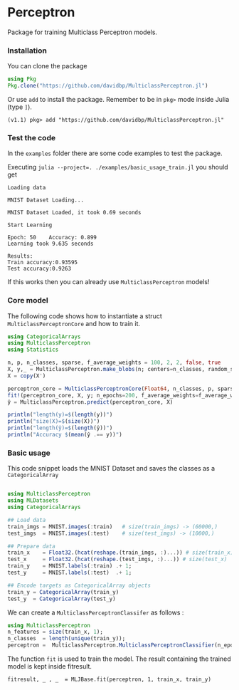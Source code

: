 # Perceptron

Package for training Multiclass Perceptron models.

### Installation

You can clone the package

```julia
using Pkg
Pkg.clone("https://github.com/davidbp/MulticlassPerceptron.jl") 
```

Or use `add` to install the package. Remember to be in `pkg>` mode inside Julia (type `]`).

```
(v1.1) pkg> add "https://github.com/davidbp/MulticlassPerceptron.jl"
```



### Test the code

In the `examples` folder there are some code examples to test the package.

Executing `julia --project=. ./examples/basic_usage_train.jl` you should get

```
Loading data

MNIST Dataset Loading...

MNIST Dataset Loaded, it took 0.69 seconds

Start Learning

Epoch: 50 	 Accuracy: 0.899
Learning took 9.635 seconds

Results:
Train accuracy:0.93595
Test accuracy:0.9263
```

If this works then you can already use `MulticlassPerceptron` models!

### Core model

The following code shows how to instantiate a struct `MulticlassPerceptronCore` and how to train it.

```julia
using CategoricalArrays
using MulticlassPerceptron
using Statistics

n, p, n_classes, sparse, f_average_weights = 100, 2, 2, false, true
X, y,_ = MulticlassPerceptron.make_blobs(n; centers=n_classes, random_seed=4, return_centers=true)
X = copy(X')

perceptron_core = MulticlassPerceptronCore(Float64, n_classes, p, sparse)
fit!(perceptron_core, X, y; n_epochs=200, f_average_weights=f_average_weights, verbosity=2)
ŷ = MulticlassPerceptron.predict(perceptron_core, X)

println("length(y)=$(length(y))")
println("size(X)=$(size(X))")
println("length(ŷ)=$(length(ŷ))")
println("Accuracy $(mean(ŷ .== y))")
```



### Basic usage 

This code snippet loads the MNIST Dataset and saves the classes as a `CategoricalArray`

```julia

using MulticlassPerceptron
using MLDatasets
using CategoricalArrays

## Load data
train_imgs = MNIST.images(:train)   # size(train_imgs) -> (60000,)
test_imgs  = MNIST.images(:test)    # size(test_imgs) -> (10000,)

## Prepare data
train_x    = Float32.(hcat(reshape.(train_imgs, :)...)) # size(train_x) -> (784, 60000)
test_x     = Float32.(hcat(reshape.(test_imgs, :)...)) # size(test_x)   -> (784, 60000)
train_y    = MNIST.labels(:train) .+ 1;
test_y     = MNIST.labels(:test)  .+ 1;

## Encode targets as CategoricalArray objects
train_y = CategoricalArray(train_y)
test_y  = CategoricalArray(test_y)
```

We can create a `MulticlassPerceptronClassifer` as follows :

```julia
using MulticlassPerceptron
n_features = size(train_x, 1);
n_classes  = length(unique(train_y));
perceptron =  MulticlassPerceptron.MulticlassPerceptronClassifier(n_epochs=50; f_average_weights=true)
```

The function `fit` is used to train the model. The result containing the trained model is kept inside fitresult.

```
fitresult, _ , _  = MLJBase.fit(perceptron, 1, train_x, train_y) 
```


